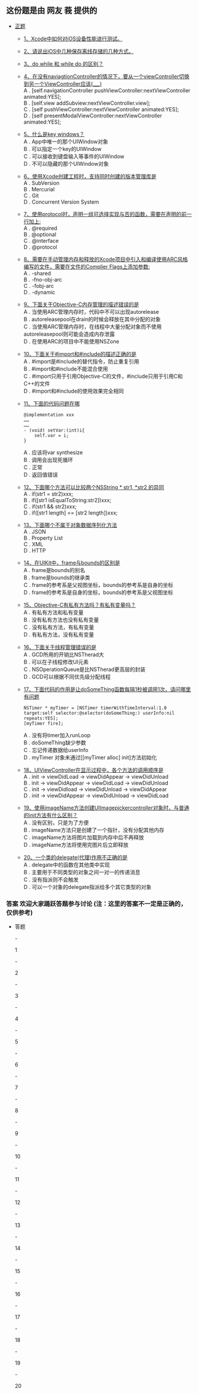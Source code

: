## 这份题是由 网友 莪 提供的
*	[正题](#question)
	-	[1、Xcode中如何对iOS设备性能进行测试。](#question_01)
	-	[2、请说出iOS中几种保存离线存储的几种方式。](#question_02)
	-	[3、do while 和 while do 的区别？](#question_03)
	-	[4、在没有naviagtionController的情况下，要从一个viewController切换到另一个ViewController应该(___)](#question_04)  
		A . [self.navigationController pushViewController:nextViewController animated:YES]; <br /> B . [self.view addSubview:nextViewController.view]; <br /> C . [self pushViewController:nextViewController animated:YES]; <br /> D . [self presentModalViewController:nextViewController animated:YES]; <br />  
	-	[5、什么是key windows？](#question_05) <br /> 
    	A . App中唯一的那个UIWindow对象 <br /> B . 可以指定一个key的UIWindow <br /> C . 可以接收到键盘输入等事件的UIWindow <br /> D . 不可以隐藏的那个UIWindow对象  
    -	[6、使用Xcode创建工程时，支持同时创建的版本管理库是](#question_06) <br /> 
		A . SubVersion <br /> B . Mercurial <br /> C . Git <br /> D . Concurrent Version System <br />  
	-	[7、使用protocol时，声明一组可选择实现与否的函数，需要在声明的前一行加上:](#question_07) <br /> 
		A . @required <br /> B . @optional <br /> C . @interface <br /> D . @protocol <br />
	-	[8、需要在手动管理内存和释放的Xcode项目中引入和编译使用ARC风格编写的文件，需要在文件的Complier Flags上添加参数:](#question_08) <br /> 
		A . -shared <br /> B . -fno-obj-arc <br /> C . -fobj-arc <br /> D . -dynamic <br />
	-	[9、下面关于Objective-C内存管理的描述错误的是](#question_09) <br /> 
		A . 当使用ARC管理内存时，代码中不可以出现autorelease <br /> B . autoreleasepool在drain的时候会释放在其中分配的对象 <br /> C . 当使用ARC管理内存时，在线程中大量分配对象而不使用autoreleasepool则可能会造成内存泄露 <br /> D . 在使用ARC的项目中不能使用NSZone <br />
	-	[10、下面关于#import和#include的描述正确的是](#question_10) <br /> 
		A . #import是#include的替代指令，防止重复引用 <br /> B . #import和#include不能混合使用 <br /> C . #import只用于引用Objective-C的文件，#include只用于引用C和C++的文件 <br /> D . #import和#include的使用效果完全相同 <br />
	-	[11、下面的代码问题在哪](#question_11) <br /> 
				
			@implementation xxx
			……
			……
			- (void) setVar:(int)i{
    			self.var = i;
			}
		A . 应该将var synthesize <br /> B . 调用会出现死循环 <br /> C . 正常 <br /> D . 返回值错误 <br />
	-	[12、下面哪个方法可以比较两个NSString * str1, *str2 的异同](#question_12) <br /> 
		A . if(str1 = str2)xxx; <br /> B . if([str1 isEqualToString:str2])xxx; <br /> C . if(str1 && str2)xxx; <br /> D . if([str1 length] == [str2 length])xxx;
	-	[13、下面哪个不属于对象数据序列化方法](#question_13) <br /> 
		A . JSON <br /> B . Property List <br /> C . XML <br /> D . HTTP <br />
	-	[14、在UIKit中，frame与bounds的区别是](#question_14) <br /> 
		A . frame是bounds的别名 <br /> B . frame是bounds的继承类 <br /> C . frame的参考系是父视图坐标，bounds的参考系是自身的坐标 <br /> D . frame的参考系是自身的坐标，bounds的参考系是父视图坐标 <br />
	-	[15、Objective-C有私有方法吗？有私有变量吗？](#question_15) <br />
		A . 有私有方法和私有变量 <br /> B . 没有私有方法也没有私有变量 <br /> C . 没有私有方法，有私有变量 <br /> D . 有私有方法，没有私有变量 <br />
	-	[16、下面关于线程管理错误的是](#question_16) <br /> 
		A . GCD所用的开销比NSTherad大 <br /> B . 可以在子线程修改UI元素 <br /> C . NSOperationQueue是比NSTherad更高层的封装 <br /> D . GCD可以根据不同优先级分配线程 <br />
	-	[17、下面代码的作用是让doSomeThing函数每隔1秒被调用1次，请问哪里有问题](#question_17) <br />
	
		    NSTimer * myTimer = [NSTimer timerWithTimeInterval:1.0 target:self selector:@selector(doSomeThing:) userInfo:nil repeats:YES];
    		[myTimer fire];
    	A . 没有将timer加入runLoop <br /> B . doSomeThing缺少参数 <br /> C . 忘记传递数据给userInfo <br /> D . myTimer 对象未通过[[myTimer alloc] init]方法初始化 <br />
    -	[18、UIViewController在显示过程中，各个方法的调用顺序是](#question_18) <br /> 
    	A . init -> viewDidLoad -> viewDidAppear -> viewDidUnload <br /> B . init -> viewDidAppear -> viewDidLoad -> viewDidUnload <br /> C . init -> viewDidload -> viewDidUnload -> viewDidAppear <br /> D . init -> viewDidAppear -> viewDidUnload -> viewDidLoad <br />
    -	[19、使用imageName方法创建UIImagepickercontroller对象时，与普通的init方法有什么区别？](#question_19) <br /> 
    	A . 没有区别，只是为了方便 <br /> B . imageName方法只是创建了一个指针，没有分配其他内存 <br /> C . imageName方法将图片加载到内存中后不再释放 <br /> D . imageName方法将使用完图片后立即释放 <br />
    -	[20、一个类的delegate(代理)作用不正确的是](#question_20) <br /> 
    	A . delegate中的函数在其他类中实现 <br /> B . 主要用于不同类型的对象之间一对一的传递消息 <br /> C . 没有指派则不会触发 <br /> D . 可以一个对象的delegate指派给多个其它类型的对象 <br />  
###	答案 欢迎大家踊跃答题参与讨论 (注：这里的答案不一定是正确的，仅供参考)
*	<p id="question">答题</p>
	-	<p id="question_01">1</p>
	-	<p id="question_02">2</p>
	-	<p id="question_03">3</p>
	-	<p id="question_04">4</p>
	-	<p id="question_05">5</p>
	-	<p id="question_06">6</p>
	-	<p id="question_07">7</p>
	-	<p id="question_08">8</p>
	-	<p id="question_09">9</p>
	-	<p id="question_10">10</p>
	-	<p id="question_11">11</p>
	-	<p id="question_12">12</p>
	-	<p id="question_13">13</p>
	-	<p id="question_14">14</p>
	-	<p id="question_15">15</p>
	-	<p id="question_16">16</p>
	-	<p id="question_17">17</p>
	-	<p id="question_18">18</p>
	-	<p id="question_19">19</p>
	-	<p id="question_20">20</p>
	